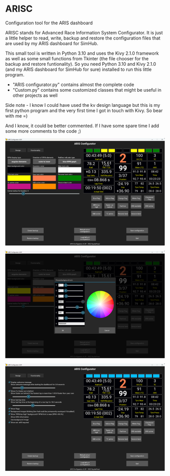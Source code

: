 # ARISC
Configuration tool for the ARIS dashboard

ARISC stands for Advanced Race Information System Configurator.
It is just a little helper to read, write, backup and restore the configuration files that are used by my ARIS dashboard for SimHub.

This small tool is written in Python 3.10 and uses the Kivy 2.1.0 framework as well as some small functions from Tkinter (the file chooser for the backup and restore funtionality). So you need Python 3.10 and Kivy 2.1.0 (and my ARIS dashboard for SimHub for sure) installed to run this little program.

- "ARIS configurator.py" contains almost the complete code
- "Custom.py" contains some customized classes that might be useful in other projects as well

Side note - I know I could have used the kv design language but this is my first python program and the very first time I got in touch with Kivy. So bear with me =)

And I know, it could be better commented. If I have some spare time I add some more comments to the code ;)


![Alt text](/screenshots/ARISC_01.png?raw=true "Screenshot 01")

![Alt text](/screenshots/ARISC_02.png?raw=true "Screenshot 02")

![Alt text](/screenshots/ARISC_03.png?raw=true "Screenshot 03")
